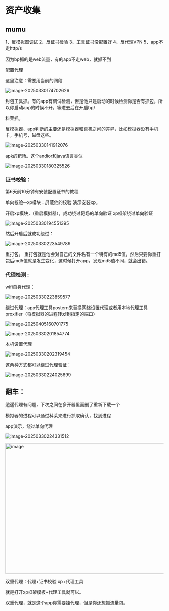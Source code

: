 # 资产收集

## mumu



1、反模拟器调试	2、反证书检验	3、工具证书没配置好	4、反代理VPN	5、app不走http/s 

因为bp抓的是web流量，有的app不走web，就抓不到

配置代理

这里注意：需要用当前的网段

![image-20250330174702626](https://cdn.jsdelivr.net/gh/maybeyjb/blue-team/img/202506161613087.png)

封包工具抓。有的app有调试检测，但是他只是启动的时候检测你是否有抓包，所以你启动app的时候不开，等进去后在开启bp/

科莱抓。

反模拟器、app判断的主要还是模拟器和真机之间的差异，比如模拟器没有手机卡，手机号，磁盘这些。

![image-20250330141912076](https://cdn.jsdelivr.net/gh/maybeyjb/blue-team/img/202506161613088.png)

apk的靶场。这个andior和java语言类似

![image-20250330180325526](https://cdn.jsdelivr.net/gh/maybeyjb/blue-team/img/202506161613090.png)

### 证书校验：

第6天前10分钟有安装配置证书的教程

单向校验--xp模块：屏蔽他的校验		演示安装xp。

开启xp模块，（重启模拟器），成功绕过靶场的单向验证 	xp框架绕过单向验证

![image-20250330194551395](https://cdn.jsdelivr.net/gh/maybeyjb/blue-team/img/202506161613091.png)

然后开启后就成功绕过：

![image-20250330223549789](https://cdn.jsdelivr.net/gh/maybeyjb/blue-team/img/202506161613092.png)

重打包。  重打包就是他会对自己的文件名有一个特有的md5值，然后只要你重打包后md5值就是发生变化，这时候打开app，发现md5值不同，就会出错。



### 代理检测 :

wifi自身代理：

![image-20250330223859577](https://cdn.jsdelivr.net/gh/maybeyjb/blue-team/img/202506161613093.png)

绕过代理：app代理工具postern来替换网络设置代理或者用本地代理工具proxifier（将模拟器的进程转发到指定的端口）

![image-20250405160701775](https://cdn.jsdelivr.net/gh/maybeyjb/blue-team/img/202506161613094.png)

![image-20250330201854774](https://cdn.jsdelivr.net/gh/maybeyjb/blue-team/img/202506161613095.png)

 本机设置代理

![image-20250330202319454](https://cdn.jsdelivr.net/gh/maybeyjb/blue-team/img/202506161613096.png)

这两种方式都可以绕过代理验证：

![image-20250330224025699](https://cdn.jsdelivr.net/gh/maybeyjb/blue-team/img/202506161613097.png)

## 翻车：

逍遥代理有问题，下次之间在多开器里面删了重新下载一个

模拟器的进程可以通过科莱来进行抓取确认，找到进程

app演示，绕过单向代理

![image-20250330224331512](https://cdn.jsdelivr.net/gh/maybeyjb/blue-team/img/202506161613098.png)

<img width="642" height="413" alt="image" src="https://github.com/user-attachments/assets/b2d01aaa-d3e7-4b64-b14d-9c4277daf586" />

双重代理：代理+证书校验   xp+代理工具

就是打开xp框架模板+代理工具就可以。

双重代理，就是这个app你需要挂代理，但是你还想抓流量包。                                                                                                                                                                                                                                                    
